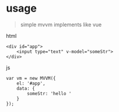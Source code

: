 # usage

> simple mvvm implements like vue

html
```
<div id="app">
    <input type="text" v-model="someStr">
</div>    

```

js
```
var vm = new MVVM({
    el: '#app',
    data: {
        someStr: 'hello '
    }
});
```